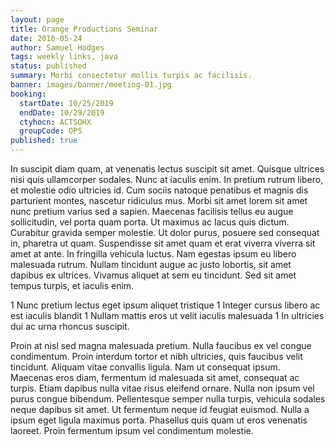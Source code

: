 ```yaml
---
layout: page
title: Orange Productions Seminar
date: 2016-05-24
author: Samuel Hodges
tags: weekly links, java
status: published
summary: Morbi consectetur mollis turpis ac facilisis.
banner: images/banner/meeting-01.jpg
booking:
  startDate: 10/25/2019
  endDate: 10/29/2019
  ctyhocn: ACTSOHX
  groupCode: OPS
published: true
---
```

In suscipit diam quam, at venenatis lectus suscipit sit amet. Quisque ultrices nisi quis ullamcorper sodales. Nunc at iaculis enim. In pretium rutrum libero, et molestie odio ultricies id. Cum sociis natoque penatibus et magnis dis parturient montes, nascetur ridiculus mus. Morbi sit amet lorem sit amet nunc pretium varius sed a sapien. Maecenas facilisis tellus eu augue sollicitudin, vel porta quam porta. Ut maximus ac lacus quis dictum. Curabitur gravida semper molestie.
Ut dolor purus, posuere sed consequat in, pharetra ut quam. Suspendisse sit amet quam et erat viverra viverra sit amet at ante. In fringilla vehicula luctus. Nam egestas ipsum eu libero malesuada rutrum. Nullam tincidunt augue ac justo lobortis, sit amet dapibus ex ultrices. Vivamus aliquet at sem eu tincidunt. Sed sit amet tempus turpis, et iaculis enim.

1 Nunc pretium lectus eget ipsum aliquet tristique
1 Integer cursus libero ac est iaculis blandit
1 Nullam mattis eros ut velit iaculis malesuada
1 In ultricies dui ac urna rhoncus suscipit.

Proin at nisl sed magna malesuada pretium. Nulla faucibus ex vel congue condimentum. Proin interdum tortor et nibh ultricies, quis faucibus velit tincidunt. Aliquam vitae convallis ligula. Nam ut consequat ipsum. Maecenas eros diam, fermentum id malesuada sit amet, consequat ac turpis. Etiam dapibus nulla vitae risus eleifend ornare. Nulla non ipsum vel purus congue bibendum. Pellentesque semper nulla turpis, vehicula sodales neque dapibus sit amet. Ut fermentum neque id feugiat euismod. Nulla a ipsum eget ligula maximus porta. Phasellus quis quam ut eros venenatis laoreet. Proin fermentum ipsum vel condimentum molestie.

